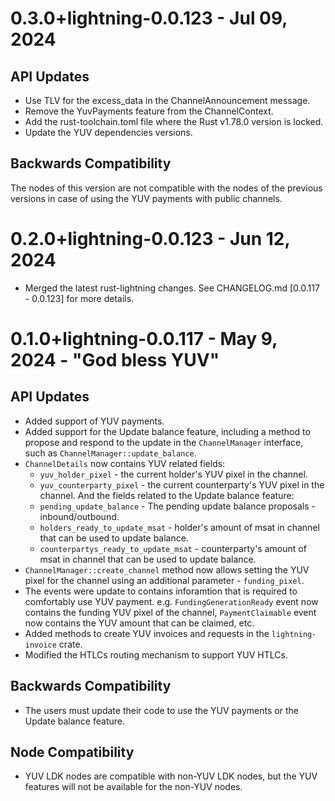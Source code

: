 # 0.3.0+lightning-0.0.123 - Jul 09, 2024

## API Updates

* Use TLV for the excess_data in the ChannelAnnouncement message.
* Remove the YuvPayments feature from the ChannelContext.
* Add the rust-toolchain.toml file where the Rust v1.78.0 version is locked.
* Update the YUV dependencies versions.

## Backwards Compatibility

The nodes of this version are not compatible with the nodes of the previous
versions in case of using the YUV payments with public channels.

# 0.2.0+lightning-0.0.123 - Jun 12, 2024

* Merged the latest rust-lightning changes. See CHANGELOG.md 
  [0.0.117 - 0.0.123] for more details.

# 0.1.0+lightning-0.0.117 - May 9, 2024 - "God bless YUV"

## API Updates

* Added support of YUV payments.
* Added support for the Update balance feature, including a method
  to propose and respond to the update in the `ChannelManager` interface, such
  as `ChannelManager::update_balance`.
* `ChannelDetails` now contains YUV related fields:
    * `yuv_holder_pixel` - the current holder's YUV pixel in the channel.
    * `yuv_counterparty_pixel` - the current counterparty's YUV pixel in the
      channel.
      And the fields related to the Update balance feature:
    * `pending_update_balance` - The pending update balance proposals -
      inbound/outbound.
    * `holders_ready_to_update_msat` - holder's amount of msat in channel that
      can be used to update balance.
    * `counterpartys_ready_to_update_msat` - counterparty's amount of msat in
      channel that can be used to update balance.
* `ChannelManager::create_channel` method now allows setting the YUV pixel for
  the channel using an additional parameter - `funding_pixel`.
* The events were update to contains inforamtion that is required to comfortably
  use YUV payment. e.g. `FundingGenerationReady` event now contains the funding
  YUV pixel of the channel, `PaymentClaimable` event now contains the YUV amount
  that can be claimed, etc.
* Added methods to create YUV invoices and requests in the `lightning-invoice`
  crate.
* Modified the HTLCs routing mechanism to support YUV HTLCs.

## Backwards Compatibility

* The users must update their code to use the YUV payments or the Update balance
  feature.

## Node Compatibility
* YUV LDK nodes are compatible with non-YUV LDK nodes, but the YUV features will
  not be available for the non-YUV nodes.
